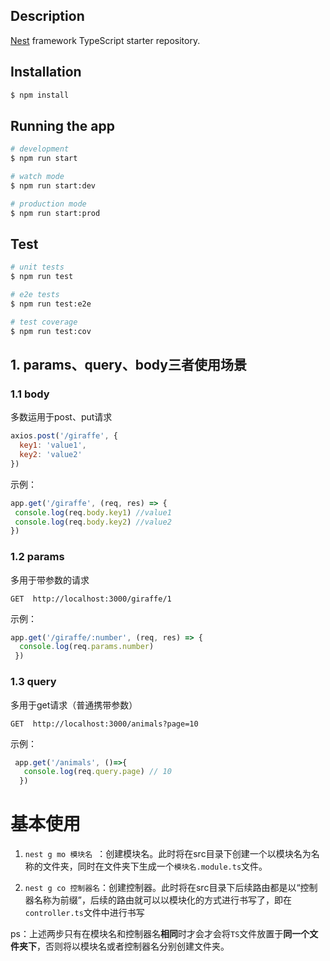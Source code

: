 

## Description

[Nest](https://github.com/nestjs/nest) framework TypeScript starter repository.

## Installation

```bash
$ npm install
```

## Running the app

```bash
# development
$ npm run start

# watch mode
$ npm run start:dev

# production mode
$ npm run start:prod
```

## Test

```bash
# unit tests
$ npm run test

# e2e tests
$ npm run test:e2e

# test coverage
$ npm run test:cov
```

## 1. params、query、body三者使用场景

### 1.1 body

多数运用于post、put请求

```js
axios.post('/giraffe', {
  key1: 'value1',
  key2: 'value2'
})
```

示例：

```js
app.get('/giraffe', (req, res) => {
 console.log(req.body.key1) //value1
 console.log(req.body.key2) //value2
})
```



### 1.2 params

多用于带参数的请求

```
GET  http://localhost:3000/giraffe/1
```

示例：

```js
app.get('/giraffe/:number', (req, res) => {
  console.log(req.params.number)
 })
```



### 1.3 query

多用于get请求（普通携带参数）

```
GET  http://localhost:3000/animals?page=10
```

示例：

```js
 app.get('/animals', ()=>{
   console.log(req.query.page) // 10
  })
```



# 基本使用

1. `nest g mo 模块名 `：创建模块名。此时将在src目录下创建一个以模块名为名称的文件夹，同时在文件夹下生成一个`模块名.module.ts`文件。

2. `nest g co 控制器名`：创建控制器。此时将在src目录下后续路由都是以“控制器名称为前缀”，后续的路由就可以以模块化的方式进行书写了，即在`controller.ts`文件中进行书写

ps：上述两步只有在模块名和控制器名**相同**时才会才会将`TS`文件放置于**同一个文件夹下**，否则将以模块名或者控制器名分别创建文件夹。

